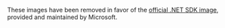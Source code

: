 These images have been removed in favor of the [official .NET SDK image](https://hub.docker.com/_/microsoft-dotnet-sdk/), provided and maintained by Microsoft.